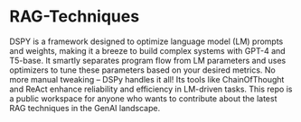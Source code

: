 # RAG-Techniques
DSPY is a framework designed to optimize language model (LM) prompts and weights, making it a breeze to build complex systems with GPT-4 and T5-base. It smartly separates program flow from LM parameters and uses optimizers to tune these parameters based on your desired metrics.
No more manual tweaking – DSPy handles it all! Its tools like ChainOfThought and ReAct enhance reliability and efficiency in LM-driven tasks.
This repo is a public workspace for anyone who wants to contribute about the latest RAG techniques in the GenAI landscape.
